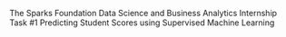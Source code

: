 The Sparks Foundation Data Science and Business Analytics Internship
Task #1 Predicting Student Scores using Supervised Machine Learning
